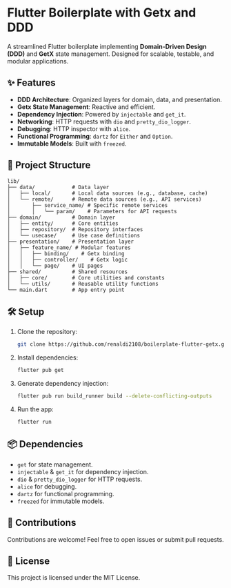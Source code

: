 # Flutter Boilerplate with Getx and DDD

A streamlined Flutter boilerplate implementing **Domain-Driven Design (DDD)** and **GetX** state management. Designed for scalable, testable, and modular applications.

## ✨ Features

- **DDD Architecture**: Organized layers for domain, data, and presentation.
- **Getx State Management**: Reactive and efficient.
- **Dependency Injection**: Powered by `injectable` and `get_it`.
- **Networking**: HTTP requests with `dio` and `pretty_dio_logger`.
- **Debugging**: HTTP inspector with `alice`.
- **Functional Programming**: `dartz` for `Either` and `Option`.
- **Immutable Models**: Built with `freezed`.

## 📂 Project Structure

```
lib/
├── data/            # Data layer
│   ├── local/       # Local data sources (e.g., database, cache)
│   └── remote/      # Remote data sources (e.g., API services)
│       ├── service_name/ # Specific remote services
│       │   └── param/    # Parameters for API requests
├── domain/          # Domain layer
│   ├── entity/      # Core entities
│   ├── repository/  # Repository interfaces
│   └── usecase/     # Use case definitions
├── presentation/    # Presentation layer
│   ├── feature_name/ # Modular features
│   │   ├── binding/    # Getx binding
│   │   ├── controller/    # Getx logic
│   │   └── page/    # UI pages
├── shared/          # Shared resources
│   ├── core/        # Core utilities and constants
│   └── utils/       # Reusable utility functions
└── main.dart        # App entry point
```

## 🛠️ Setup

1. Clone the repository:
   ```bash
   git clone https://github.com/renaldi2108/boilerplate-flutter-getx.git
   ```
2. Install dependencies:
   ```bash
   flutter pub get
   ```
3. Generate dependency injection:
   ```bash
   flutter pub run build_runner build --delete-conflicting-outputs
   ```
4. Run the app:
   ```bash
   flutter run
   ```

## 📦 Dependencies

- `get` for state management.
- `injectable` & `get_it` for dependency injection.
- `dio` & `pretty_dio_logger` for HTTP requests.
- `alice` for debugging.
- `dartz` for functional programming.
- `freezed` for immutable models.

## 🤝 Contributions

Contributions are welcome! Feel free to open issues or submit pull requests.

## 📄 License

This project is licensed under the MIT License.